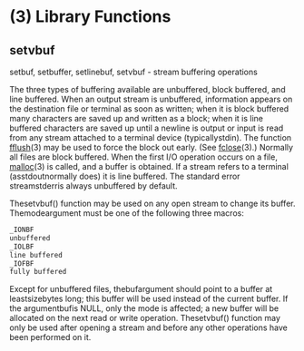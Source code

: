 # (3) Library Functions

## setvbuf

setbuf, setbuffer, setlinebuf, setvbuf - stream buffering operations

The three types of buffering available are unbuffered, block buffered, and line buffered. When an output stream is unbuffered, information appears on the destination file or terminal as soon as written; when it is block buffered many characters are saved up and written as a block; when it is line buffered characters are saved up until a newline is output or input is read from any stream attached to a terminal device (typicallystdin). The function [fflush](https://linux.die.net/man/3/fflush)(3) may be used to force the block out early. (See [fclose](https://linux.die.net/man/3/fclose)(3).) Normally all files are block buffered. When the first I/O operation occurs on a file, [malloc](https://linux.die.net/man/3/malloc)(3) is called, and a buffer is obtained. If a stream refers to a terminal (asstdoutnormally does) it is line buffered. The standard error streamstderris always unbuffered by default.

Thesetvbuf() function may be used on any open stream to change its buffer. Themodeargument must be one of the following three macros:

```bash
_IONBF
unbuffered
_IOLBF
line buffered
_IOFBF
fully buffered
```

Except for unbuffered files, thebufargument should point to a buffer at leastsizebytes long; this buffer will be used instead of the current buffer. If the argumentbufis NULL, only the mode is affected; a new buffer will be allocated on the next read or write operation. Thesetvbuf() function may only be used after opening a stream and before any other operations have been performed on it.
